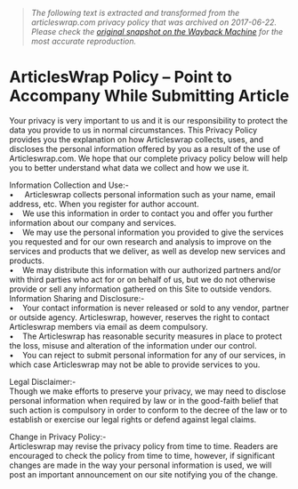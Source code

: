 > *The following text is extracted and transformed from the articleswrap.com privacy policy that was archived on 2017-06-22. Please check the [original snapshot on the Wayback Machine](https://web.archive.org/web/20170622175744id_/http%3A//articleswrap.com/policy.php) for the most accurate reproduction.*

# ArticlesWrap Policy – Point to Accompany While Submitting Article

Your privacy is very important to us and it is our responsibility to protect the data you provide to us in normal circumstances. This Privacy Policy provides you the explanation on how Articleswrap collects, uses, and discloses the personal information offered by you as a result of the use of Articleswrap.com. We hope that our complete privacy policy below will help you to better understand what data we collect and how we use it.

Information Collection and Use:-  
•     Articleswrap collects personal information such as your name, email address, etc. When you register for author account.  
•    We use this information in order to contact you and offer you further information about our company and services.  
•    We may use the personal information you provided to give the services you requested and for our own research and analysis to improve on the services and products that we deliver, as well as develop new services and products.  
•    We may distribute this information with our authorized partners and/or with third parties who act for or on behalf of us, but we do not otherwise provide or sell any information gathered on this Site to outside vendors.  
Information Sharing and Disclosure:-  
•    Your contact information is never released or sold to any vendor, partner or outside agency. Articleswrap, however, reserves the right to contact Articleswrap members via email as deem compulsory.  
•    The Articleswrap has reasonable security measures in place to protect the loss, misuse and alteration of the information under our control.  
•    You can reject to submit personal information for any of our services, in which case Articleswrap may not be able to provide services to you.

Legal Disclaimer:-  
Though we make efforts to preserve your privacy, we may need to disclose personal information when required by law or in the good-faith belief that such action is compulsory in order to conform to the decree of the law or to establish or exercise our legal rights or defend against legal claims.

Change in Privacy Policy:-  
Articleswrap may revise the privacy policy from time to time. Readers are encouraged to check the policy from time to time, however, if significant changes are made in the way your personal information is used, we will post an important announcement on our site notifying you of the change.
